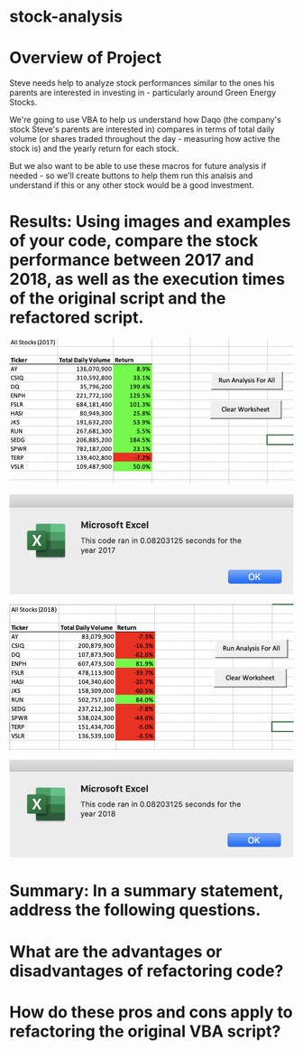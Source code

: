# stock-analysis

# Overview of Project

Steve needs help to analyze stock performances similar to the ones his parents are interested in investing in - particularly around Green Energy Stocks.  

We're going to use VBA to help us understand how Daqo (the company's stock Steve's parents are interested in) compares in terms of total daily volume (or shares traded throughout the day - measuring how active the stock is) and the yearly return for each stock. 

But we also want to be able to use these macros for future analysis if needed - so we'll create buttons to help them run this analsis and understand if this or any other stock would be a good investment.  


# Results: Using images and examples of your code, compare the stock performance between 2017 and 2018, as well as the execution times of the original script and the refactored script.


![](/Stock_Performance_2017.png)

![](/VBA_Challenge_2017.png)



![](/Stock_Performance_2018.png)

![](/VBA_Challenge_2018.png)


# Summary: In a summary statement, address the following questions.


# What are the advantages or disadvantages of refactoring code?


# How do these pros and cons apply to refactoring the original VBA script?
